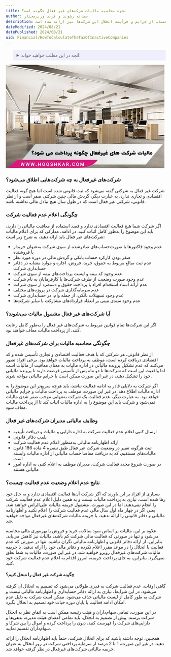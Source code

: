 ```yaml
---
title: نحوه محاسبه مالیات شرکت‌های غیر فعال چگونه است؟
author: سمانه رشوند و فربد وزیرمختار
description: شرکت‌های غیرفعال، وضعیت قانونی و مالیاتی آن‌ها و الزامات مربوطه برای مدیران شرح داده شده است. راهنمایی‌هایی برای اعلام عدم فعالیت، اجتناب از جرایم و فرآیند انحلال این شرکت‌ها نیز ارائه شده است.
dateModified: 2024/08/21
datePublished: 2024/08/21
uid: Financial/HowToCalculateTheTaxOfInactiveCompanies
---
```


<blockquote style="background-color:#eeeefc; padding:0.5rem">

<details>
  <summary>آنچه در این مطلب خواهید خواند:</summary>
  <ul>
    <li>شرکت‌های غیرفعال به چه شرکت‌هایی اطلاق می‌شود؟</li>
    <li>چگونگی اعلام عدم فعالیت شرکت</li>
    <li>آیا شرکت‌های غیر فعال مشمول مالیات می‌شوند؟</li>
    <li>چگونگی محاسبه مالیات برای شرکت‌های غیرفعال</li>
    <li>وظایف مالیاتی مدیران شرکت‌های غیر فعال</li>
    <li>نتایج عدم اعلام وضعیت عدم فعالیت چیست؟</li>
    <li>چگونه شرکت غیر فعال را منحل کنیم؟</li>
  </ul>
</details>

</blockquote>

![مالیات شرکت های غیرفعال چگونه پرداخت میشود؟](./Images/InactiveCompanies.webp)

### شرکت‌های غیرفعال به چه شرکت‌هایی اطلاق می‌شود؟

شرکت غیر فعال به شرکتی گفته می‌شود که ثبت قانونی شده است اما هیچ گونه فعالیت اقتصادی و تجاری ندارد. به عبارت دیگر، گردش مالی چنین شرکتی صفر است و از نظر قانونی، شرکتی غیر فعال است که در طول سال هیچ تبادل مالی نداشته باشد.

### چگونگی اعلام عدم فعالیت شرکت

اگر شرکت شما هیچ فعالیت اقتصادی ندارد و قصد استفاده از معافیت مالیاتی را دارید، باید این موضوع را به‌طور کامل اثبات کنید. در ادامه، مدارکی که برای اعلام مالیات شرکت‌های غیر فعال باید ارائه دهید، به شرح زیر است: 

- عدم وجود فاکتورها یا صورت‌حساب‌های صادرشده از سوی شرکت به‌عنوان خریدار یا فروشنده
- صفر بودن کارکرد حساب بانکی و گردش مالی در دوره مورد نظر
- عدم ثبت مبالغ مربوط به حقوق، خرید، فروش، اجاره و موارد مشابه در دفاتر حسابداری شرکت
- عدم وجود کد بیمه و لیست پرداخت‌های بیمه از سوی شرکت
- عدم وجود صورت وضعیت از طرف شرکت‌ها یا کارفرمایان به نام شرکت
- عدم ارائه اسناد استخدام افراد یا پرداخت حقوق و دستمزد از سوی شرکت
- عدم سرمایه‌گذاری شرکت در پروژه‌های مختلف
- عدم وجود تسهیلات بانکی، از جمله وام، در حسابداری شرکت
- عدم وجود سندی مبنی بر انعقاد قراردادهای مشارکت با سایر شرکت‌ها

### آیا شرکت‌های غیر فعال مشمول مالیات می‌شوند؟

اگر این شرکت‌ها تمام قوانین مربوط به شرکت‌های غیر فعال را به‌طور کامل رعایت کنند، از پرداخت مالیات معاف خواهند بود.

### چگونگی محاسبه مالیات برای شرکت‌های غیرفعال

از نظر قانونی، هر شرکتی که با هدف فعالیت اقتصادی و تجاری تأسیس شده و کد اقتصادی دریافت کرده است، موظف به پرداخت مالیات خواهد بود. برخی افراد تصور می‌کنند که عدم تشکیل پرونده مالیاتی در اداره مالیات به معنای معافیت از مالیات است اما واقعیت این است که شرکت‌ها تا دو ماه پس از تأسیس فرصت دارند تا پرونده مالیاتی خود را تشکیل دهند، در غیر این صورت ممکن است با جرایم مالیاتی مواجه شوند. 

اگر شرکت به دلایلی قادر به ادامه فعالیت نباشد، باید هرچه سریع‌تر این موضوع را به اداره مالیات اطلاع دهد. در غیر این صورت، موظف به پرداخت مالیات و جرایم مالیاتی خواهد بود. به عبارت دیگر، عدم فعالیت یک شرکت به‌تنهایی موجب صفر شدن مالیات نمی‌شود و شرکت باید این موضوع را به اداره مالیات اثبات کند تا از پرداخت مالیات معاف شود.

### وظایف مالیاتی مدیران شرکت‌های غیر فعال

- ارسال کتبی اعلام عدم فعالیت شرکت به اداره دارایی و مالیات و دریافت تأییدیه
- پلمپ دفاتر قانونی
- ارائه اظهارنامه مالیاتی به‌منظور اعلام عدم فعالیت شرکت
- ثبت هرگونه تغییر در وضعیت شرکت غیر فعال طبق تبصره 4 ماده 186 قانون مالیات‌های مستقیم، که به دریافت مفاصا حساب مالیاتی از اداره مالیات وابسته است
- در صورت شروع مجدد فعالیت شرکت، مدیران موظف به اعلام کتبی به اداره امور مالیاتی هستند

### نتایج عدم اعلام وضعیت عدم فعالیت چیست؟

بسیاری از افراد بر این باورند که اگر شرکت آن‌ها فعالیت اقتصادی ندارد و به حال خود رها شده است، نیازی به پرداخت مالیات نیست و به همین دلیل اعلام عدم فعالیت شرکت را انجام نمی‌دهند. اما در این صورت، مشمول جریمه مالیات علی‌الراس خواهند شد. یعنی اگر در چهار ماه اول سال مالی عدم فعالیت شرکت را اعلام نکنید و اظهارنامه مالیاتی و دفاتر قانونی را ارائه ندهید، با جریمه مالیات شرکت‌های غیرفعال مواجه خواهید شد.

علاوه بر این، مالیات بر اساس سود سالانه، خرید و فروش یا بهره‌وری مالی محاسبه می‌شود و تنها در صورتی که فعالیت مالی شرکت کم باشد، مالیات نیز کاهش می‌یابد. بنابراین، از ارائه دفاتر قانونی و اظهارنامه مالیاتی نگران نباشید. تنها در صورتی که عدم فعالیت یا انحلال را در موعد مقرر اعلام نکرده و دفاتر مالی خود را ارائه ندهید، با جریمه مالیات شرکت‌های غیرفعال روبرو خواهید شد. در غیر این صورت، مالیات به شما تعلق نمی‌گیرد. بنابراین، به جای پرداخت جریمه، امروز اقدام به اعلام عدم فعالیت شرکت خود کنید.

#### چگونه شرکت غیر فعال را منحل کنیم؟
گاهی اوقات، عدم فعالیت شرکت به قدری طولانی می‌شود که تصمیم به انحلال آن گرفته می‌شود. در این شرایط، نیازی به ارائه دفاتر حسابداری و اظهارنامه مالیاتی نیست و شرکت به طور کامل از لیست مالیاتی حذف می‌شود. ممکن است شرکت به دلیل عدم امکان ادامه فعالیت یا پایان دوره حیات خود تصمیم به انحلال بگیرد. 

در این صورت، تمامی سهام‌داران و هیئت رئیسه ممکن است به اتفاق نظر به انحلال شرکت برسند. پیش از تصمیم به انحلال، باید تمامی اعضای هیئت مدیره، بدهی‌ها و دارایی‌های شرکت را فهرست کنید، دیون را پرداخت کرده و اموال را بین شرکا و سهام‌داران تقسیم نمایید. 

همچنین، توجه داشته باشید که برای انحلال شرکت، حتماً باید اظهارنامه انحلال را ارائه دهید. در غیر این صورت، 1 تا 2 درصد از سرمایه پرداختی شرکت در روز انحلال به عنوان جریمه مالیاتی شرکت‌های غیرفعال در نظر گرفته خواهد شد.
